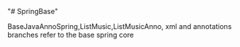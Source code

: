 "# SpringBase" 

BaseJavaAnnoSpring,ListMusic,ListMusicAnno,
xml and annotations branches refer to the base spring core
